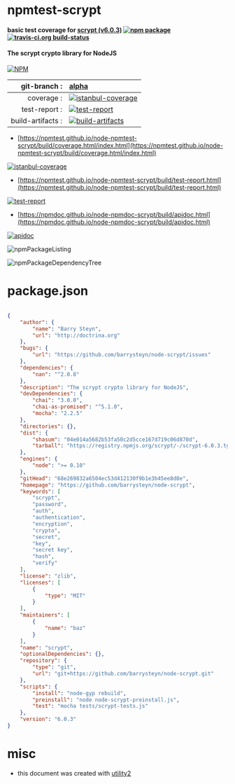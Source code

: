 # npmtest-scrypt

#### basic test coverage for  [scrypt (v6.0.3)](https://github.com/barrysteyn/node-scrypt)  [![npm package](https://img.shields.io/npm/v/npmtest-scrypt.svg?style=flat-square)](https://www.npmjs.org/package/npmtest-scrypt) [![travis-ci.org build-status](https://api.travis-ci.org/npmtest/node-npmtest-scrypt.svg)](https://travis-ci.org/npmtest/node-npmtest-scrypt)

#### The scrypt crypto library for NodeJS

[![NPM](https://nodei.co/npm/scrypt.png?downloads=true&downloadRank=true&stars=true)](https://www.npmjs.com/package/scrypt)

| git-branch : | [alpha](https://github.com/npmtest/node-npmtest-scrypt/tree/alpha)|
|--:|:--|
| coverage : | [![istanbul-coverage](https://npmtest.github.io/node-npmtest-scrypt/build/coverage.badge.svg)](https://npmtest.github.io/node-npmtest-scrypt/build/coverage.html/index.html)|
| test-report : | [![test-report](https://npmtest.github.io/node-npmtest-scrypt/build/test-report.badge.svg)](https://npmtest.github.io/node-npmtest-scrypt/build/test-report.html)|
| build-artifacts : | [![build-artifacts](https://npmtest.github.io/node-npmtest-scrypt/glyphicons_144_folder_open.png)](https://github.com/npmtest/node-npmtest-scrypt/tree/gh-pages/build)|

- [https://npmtest.github.io/node-npmtest-scrypt/build/coverage.html/index.html](https://npmtest.github.io/node-npmtest-scrypt/build/coverage.html/index.html)

[![istanbul-coverage](https://npmtest.github.io/node-npmtest-scrypt/build/screenCapture.buildCi.browser.%252Ftmp%252Fbuild%252Fcoverage.lib.html.png)](https://npmtest.github.io/node-npmtest-scrypt/build/coverage.html/index.html)

- [https://npmtest.github.io/node-npmtest-scrypt/build/test-report.html](https://npmtest.github.io/node-npmtest-scrypt/build/test-report.html)

[![test-report](https://npmtest.github.io/node-npmtest-scrypt/build/screenCapture.buildCi.browser.%252Ftmp%252Fbuild%252Ftest-report.html.png)](https://npmtest.github.io/node-npmtest-scrypt/build/test-report.html)

- [https://npmdoc.github.io/node-npmdoc-scrypt/build/apidoc.html](https://npmdoc.github.io/node-npmdoc-scrypt/build/apidoc.html)

[![apidoc](https://npmdoc.github.io/node-npmdoc-scrypt/build/screenCapture.buildCi.browser.%252Ftmp%252Fbuild%252Fapidoc.html.png)](https://npmdoc.github.io/node-npmdoc-scrypt/build/apidoc.html)

![npmPackageListing](https://npmtest.github.io/node-npmtest-scrypt/build/screenCapture.npmPackageListing.svg)

![npmPackageDependencyTree](https://npmtest.github.io/node-npmtest-scrypt/build/screenCapture.npmPackageDependencyTree.svg)



# package.json

```json

{
    "author": {
        "name": "Barry Steyn",
        "url": "http://doctrina.org"
    },
    "bugs": {
        "url": "https://github.com/barrysteyn/node-scrypt/issues"
    },
    "dependencies": {
        "nan": "^2.0.8"
    },
    "description": "The scrypt crypto library for NodeJS",
    "devDependencies": {
        "chai": "3.0.0",
        "chai-as-promised": "^5.1.0",
        "mocha": "2.2.5"
    },
    "directories": {},
    "dist": {
        "shasum": "04e014a5682b53fa50c2d5cce167d719c06d870d",
        "tarball": "https://registry.npmjs.org/scrypt/-/scrypt-6.0.3.tgz"
    },
    "engines": {
        "node": ">= 0.10"
    },
    "gitHead": "68e269832a6504ec53d412130f9b1e3b45ee8d8e",
    "homepage": "https://github.com/barrysteyn/node-scrypt",
    "keywords": [
        "scrypt",
        "password",
        "auth",
        "authentication",
        "encryption",
        "crypto",
        "secret",
        "key",
        "secret key",
        "hash",
        "verify"
    ],
    "license": "zlib",
    "licenses": [
        {
            "type": "MIT"
        }
    ],
    "maintainers": [
        {
            "name": "baz"
        }
    ],
    "name": "scrypt",
    "optionalDependencies": {},
    "repository": {
        "type": "git",
        "url": "git+https://github.com/barrysteyn/node-scrypt.git"
    },
    "scripts": {
        "install": "node-gyp rebuild",
        "preinstall": "node node-scrypt-preinstall.js",
        "test": "mocha tests/scrypt-tests.js"
    },
    "version": "6.0.3"
}
```



# misc
- this document was created with [utility2](https://github.com/kaizhu256/node-utility2)
